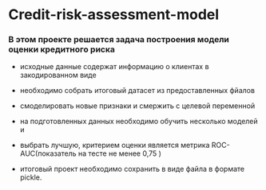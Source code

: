 # Credit-risk-assessment-model

### В этом проекте решается задача построения модели оценки кредитного риска

* исходные данные содержат информацию о клиентах в закодированном виде

* необходимо собрать итоговый датасет из предоставленных фйалов  
* смоделировать новые признаки и смержить с целевой переменной

* на подготовленных данных необходимо обучить несколько моделей и
* выбрать лучшую, критерием оценки является метрика ROC-AUC(показатель на  тесте не менее 0,75 )

* итоговый проект необходимо сохранить в виде файла в формате pickle.
